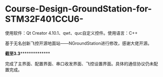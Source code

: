 # Course-Design-GroundStation-for-STM32F401CCU6-
使用软件：Qt Creator 4.10.1、qwt、quc自定义控件。使用语言：C++  

基于无名创新飞控开源地面站——NGroundStation进行修改，感谢大佬开源。  

**********************截至3.3************************************  

完成了主界面、配置界面、串口收发界面、飞控设置界面。具体的通信协议仍未配置完成。
